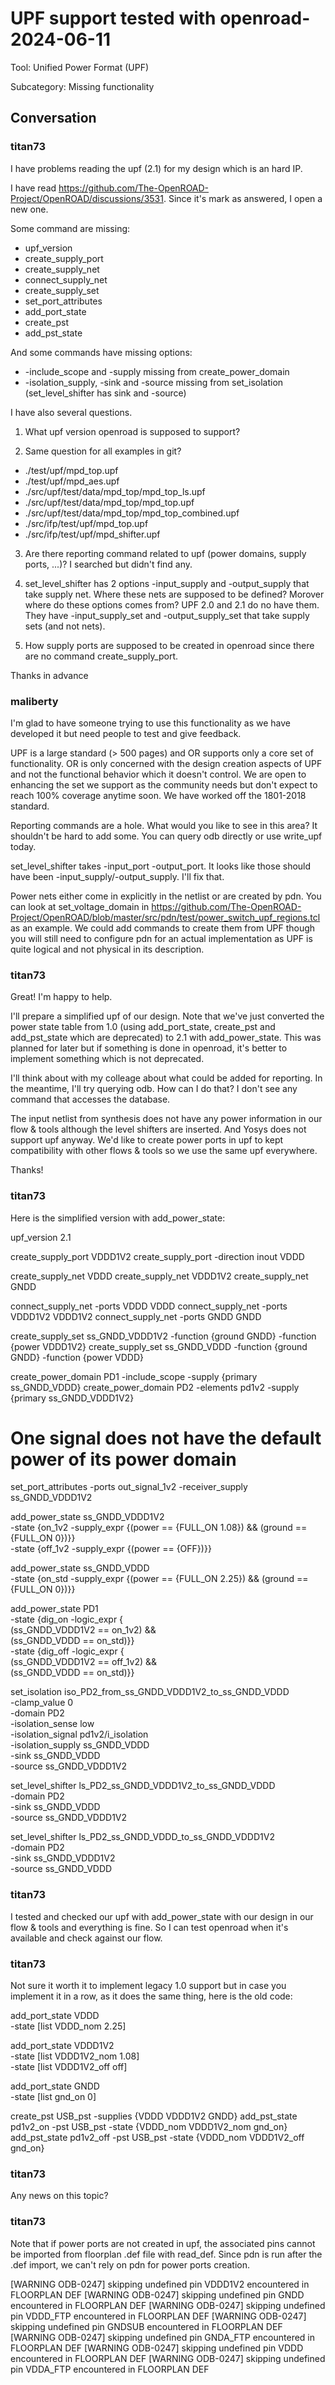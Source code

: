 # UPF support tested with openroad-2024-06-11

Tool: Unified Power Format (UPF)

Subcategory: Missing functionality

## Conversation

### titan73
I have problems reading the upf (2.1) for my design which is an hard IP.

I have read https://github.com/The-OpenROAD-Project/OpenROAD/discussions/3531. Since it's mark as answered, I open a new one.

Some command are missing:
  - upf_version
  - create_supply_port
  - create_supply_net
  - connect_supply_net
  - create_supply_set
  - set_port_attributes
  - add_port_state
  - create_pst
  - add_pst_state

And some commands have missing options:
  - -include_scope  and -supply missing from create_power_domain
  - -isolation_supply, -sink and -source missing from set_isolation (set_level_shifter has sink and -source)

I have also several questions.

1) What upf version openroad is supposed to support?

2) Same question for all examples in git?
  - ./test/upf/mpd_top.upf
  - ./test/upf/mpd_aes.upf
  - ./src/upf/test/data/mpd_top/mpd_top_ls.upf
  - ./src/upf/test/data/mpd_top/mpd_top.upf
  - ./src/upf/test/data/mpd_top/mpd_top_combined.upf
  - ./src/ifp/test/upf/mpd_top.upf
  - ./src/ifp/test/upf/mpd_shifter.upf

3) Are there reporting command related to upf (power domains, supply ports, ...)? I searched but didn't find any.

4) set_level_shifter has 2 options -input_supply and -output_supply that take supply net. Where these nets are supposed to be defined?
    Morover where do these options comes from? UPF 2.0 and 2.1 do no have them. They have -input_supply_set and -output_supply_set that take supply sets (and not nets).

5) How supply ports are supposed to be created in openroad since there are no command create_supply_port.

Thanks in advance


### maliberty

I'm glad to have someone trying to use this functionality as we have developed it but need people to test and give feedback.

UPF is a large standard (> 500 pages) and OR supports only a core set of functionality.   OR is only concerned with the design creation aspects of UPF and not the functional behavior which it doesn't control.  We are open to enhancing the set we support as the community needs but don't expect to reach 100% coverage anytime soon.  We have worked off the 1801-2018 standard.

Reporting commands are a hole.  What would you like to see in this area?  It shouldn't be hard to add some.  You can query odb directly or use write_upf today.  

set_level_shifter takes -input_port -output_port.  It looks like those should have been -input_supply/-output_supply.  I'll fix that.

Power nets either come in explicitly in the netlist or are created by pdn.  You can look at set_voltage_domain in https://github.com/The-OpenROAD-Project/OpenROAD/blob/master/src/pdn/test/power_switch_upf_regions.tcl as an example.  We could add commands to create them from UPF though you will still need to configure pdn for an actual implementation as UPF is quite logical and not physical in its description.

### titan73
Great! I'm happy to help.

I'll prepare a simplified upf of our design.
Note that we've just converted the power state table from 1.0 (using add_port_state, create_pst and add_pst_state which are deprecated) to 2.1 with add_power_state. This was planned for later but if something is done in openroad, it's better to implement something which is not deprecated.

I'll think about with my colleage about what could be added for reporting. In the meantime, I'll try querying odb. How can I do that? I don't see any command that accesses the database.

The input netlist from synthesis does not have any power information in our flow & tools although the level shifters are inserted. And Yosys does not support upf anyway. We'd like to create power ports in upf to kept compatibility with other flows & tools so we use the same upf everywhere.

 Thanks!

### titan73
Here is the simplified version with add_power_state:

upf_version 2.1


create_supply_port VDDD1V2
create_supply_port -direction inout VDDD


create_supply_net VDDD
create_supply_net VDDD1V2
create_supply_net GNDD


connect_supply_net -ports VDDD VDDD
connect_supply_net -ports VDDD1V2 VDDD1V2
connect_supply_net -ports GNDD GNDD


create_supply_set ss_GNDD_VDDD1V2    -function {ground GNDD}   -function {power VDDD1V2}
create_supply_set ss_GNDD_VDDD       -function {ground GNDD}   -function {power VDDD}


create_power_domain PD1 -include_scope -supply {primary ss_GNDD_VDDD}
create_power_domain PD2 -elements pd1v2 -supply {primary ss_GNDD_VDDD1V2}


# One signal does not have the default power of its power domain
set_port_attributes -ports out_signal_1v2 -receiver_supply ss_GNDD_VDDD1V2


add_power_state ss_GNDD_VDDD1V2 \
    -state {on_1v2  -supply_expr {(power == {FULL_ON 1.08}) && (ground == {FULL_ON 0})}} \
    -state {off_1v2 -supply_expr {(power == {OFF})}}

add_power_state ss_GNDD_VDDD \
    -state {on_std  -supply_expr {(power == {FULL_ON 2.25}) && (ground == {FULL_ON 0})}}

add_power_state PD1 \
    -state {dig_on -logic_expr { \
        (ss_GNDD_VDDD1V2      == on_1v2) && \
        (ss_GNDD_VDDD         == on_std)}} \
    -state {dig_off -logic_expr { \
        (ss_GNDD_VDDD1V2      == off_1v2) && \
        (ss_GNDD_VDDD         == on_std)}}


set_isolation iso_PD2_from_ss_GNDD_VDDD1V2_to_ss_GNDD_VDDD \
	-clamp_value 0 \
	-domain PD2 \
	-isolation_sense low \
	-isolation_signal pd1v2/i_isolation \
	-isolation_supply ss_GNDD_VDDD \
	-sink ss_GNDD_VDDD \
	-source ss_GNDD_VDDD1V2


set_level_shifter ls_PD2_ss_GNDD_VDDD1V2_to_ss_GNDD_VDDD \
	-domain PD2 \
	-sink ss_GNDD_VDDD \
	-source ss_GNDD_VDDD1V2

set_level_shifter ls_PD2_ss_GNDD_VDDD_to_ss_GNDD_VDDD1V2 \
	-domain PD2 \
	-sink ss_GNDD_VDDD1V2 \
	-source ss_GNDD_VDDD


### titan73
I tested and checked our upf with add_power_state with our design in our flow & tools and everything is fine.
So I can test openroad when it's available and check against our flow.


### titan73
Not sure it worth it to implement legacy 1.0 support but in case you implement it in a row, as it does the same thing, here is the old code:

add_port_state VDDD \
    -state [list VDDD_nom 2.25]

add_port_state VDDD1V2 \
    -state [list VDDD1V2_nom 1.08] \
    -state [list VDDD1V2_off off]

add_port_state GNDD \
    -state [list gnd_on 0]

create_pst USB_pst                       -supplies {VDDD     VDDD1V2     GNDD}
add_pst_state pd1v2_on         -pst USB_pst -state {VDDD_nom VDDD1V2_nom gnd_on}
add_pst_state pd1v2_off        -pst USB_pst -state {VDDD_nom VDDD1V2_off gnd_on}


### titan73
Any news on this topic?

### titan73
Note that if power ports are not created in upf, the associated pins cannot be imported from floorplan .def file with read_def.
Since pdn is run after the .def import, we can't rely on pdn for power ports creation.

[WARNING ODB-0247] skipping undefined pin VDDD1V2 encountered in FLOORPLAN DEF
[WARNING ODB-0247] skipping undefined pin GNDD encountered in FLOORPLAN DEF
[WARNING ODB-0247] skipping undefined pin VDDD_FTP encountered in FLOORPLAN DEF
[WARNING ODB-0247] skipping undefined pin GNDSUB encountered in FLOORPLAN DEF
[WARNING ODB-0247] skipping undefined pin GNDA_FTP encountered in FLOORPLAN DEF
[WARNING ODB-0247] skipping undefined pin VDDD encountered in FLOORPLAN DEF
[WARNING ODB-0247] skipping undefined pin VDDA_FTP encountered in FLOORPLAN DEF


